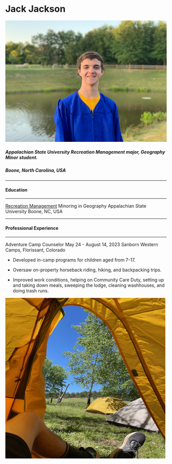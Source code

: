 Jack Jackson
=====

<img src="/IMG_2206.jpeg">

##### Appalachian State University Recreation Management major, Geography Minor student. 

##### Boone, North Carolina, USA 
----
#### Education
----
[Recreation Management](https://www.appstate.edu/academics/majors/id/recreation-management-park-management) 
Minoring in Geography
Appalachian State University
Boone, NC, USA

----

#### Professional Experience
---- 
Adventure Camp Counselor May 24 - August 14, 2023
Sanborn Western Camps, Florissant, Colorado
 * Developed in-camp programs for children aged from 7-17.
 + Oversaw on-property horseback riding, hiking, and backpacking trips.
 * Improved work conditions, helping on Community Care Duty, setting up and taking down meals, sweeping the lodge, cleaning washhouses, and doing trash runs. 

 <img src="/IMG_6368.jpeg" width='500' height='500'>
